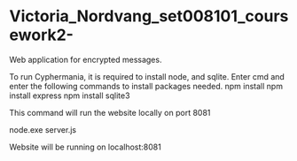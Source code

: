 # Victoria_Nordvang_set008101_coursework2-
Web application for encrypted messages.

To run Cyphermania, it is required to install node, and sqlite.
Enter cmd and enter the following commands to install packages needed.
npm install
npm install express
npm install sqlite3

This command will run the website locally on port 8081

node.exe server.js

Website will be running on localhost:8081
